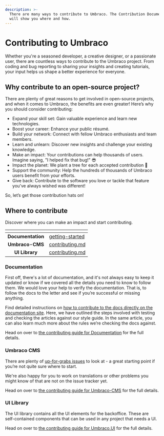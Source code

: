 ```yaml
---
description: >-
  There are many ways to contribute to Umbraco. The Contribution Documentation
  will show you where and how.
---
```


# Contributing to Umbraco

Whether you're a seasoned developer, a creative designer, or a passionate user, there are countless ways to contribute to the Umbraco project. From coding and bug reporting to sharing your insights and creating tutorials, your input helps us shape a better experience for everyone.

## Why contribute to an open-source project?

There are plenty of great reasons to get involved in open-source projects, and when it comes to Umbraco, the benefits are even greater! Here’s why you should consider contributing:

* Expand your skill set: Gain valuable experience and learn new technologies.
* Boost your career: Enhance your public résumé.
* Build your network: Connect with fellow Umbraco enthusiasts and team members.
* Learn and unlearn: Discover new insights and challenge your existing knowledge.
* Make an impact: Your contributions can help thousands of users. Imagine saying, "I helped fix that bug!" 😎
* Impact the planet: We plant a tree for each accepted contribution 🌳
* Support the community: Help the hundreds of thousands of Umbraco users benefit from your efforts.
* Give back: Contribute to the software you love or tackle that feature you've always wished was different!

So, let’s get those contribution hats on!

## Where to contribute

Discover where you can make an impact and start contributing.

<table data-card-size="large" data-view="cards"><thead><tr><th align="center"></th><th data-hidden data-card-target data-type="content-ref"></th></tr></thead><tbody><tr><td align="center"><strong>Documentation</strong></td><td><a href="documentation/getting-started/">getting-started</a></td></tr><tr><td align="center"><strong>Umbraco-CMS</strong></td><td><a href="umbraco-cms/contributing.md">contributing.md</a></td></tr><tr><td align="center"><strong>UI Library</strong></td><td><a href="ui-library/contributing.md">contributing.md</a></td></tr></tbody></table>

### Documentation

First off, there's a lot of documentation, and it's not always easy to keep it updated or know if we covered all the details you need to know to follow them. We would love your help to verify the documentation. That is, to follow the docs to the letter and see if you’re successful or missing anything.

Find detailed instructions on [how to contribute to the docs directly on the documentation site](documentation/getting-started/). Here, we have outlined the steps involved with testing and checking the articles against our style guide. In the same article, you can also learn much more about the rules we’re checking the docs against.

Head on over to [the contributing guide for Documentation](documentation/getting-started/) for the full details.

### Umbraco CMS

There are plenty of [up-for-grabs issues](https://github.com/umbraco/Umbraco-CMS/issues?q=is%3Aopen+sort%3Aupdated-desc+label%3Acommunity%2Fup-for-grabs+) to look at - a great starting point if you’re not quite sure where to start.

We're also happy for you to work on translations or other problems you might know of that are not on the issue tracker yet.

Head on over to [the contributing guide for Umbraco-CMS](umbraco-cms/contributing.md) for the full details.

### UI Library

The UI library contains all the UI elements for the backoffice. These are self-contained components that can be used in any project that needs a UI.

Head on over to [the contributing guide for Umbraco.UI](ui-library/contributing.md) for the full details.

